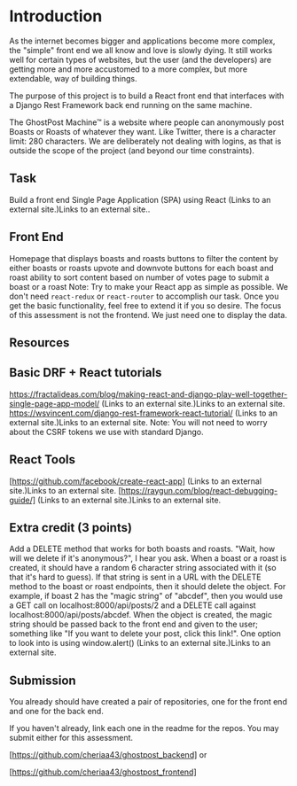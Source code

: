 # Introduction

As the internet becomes bigger and applications become more complex, the "simple" front end we all know and love is slowly dying. It still works well for certain types of websites, but the user (and the developers) are getting more and more accustomed to a more complex, but more extendable, way of building things.

The purpose of this project is to build a React front end that interfaces with a Django Rest Framework back end running on the same machine.

The GhostPost Machine™ is a website where people can anonymously post Boasts or Roasts of whatever they want. Like Twitter, there is a character limit: 280 characters. We are deliberately not dealing with logins, as that is outside the scope of the project (and beyond our time constraints).

## Task

Build a front end Single Page Application (SPA) using React (Links to an external site.)Links to an external site..

## Front End

Homepage that displays boasts and roasts
buttons to filter the content by either boasts or roasts
upvote and downvote buttons for each boast and roast
ability to sort content based on number of votes
page to submit a boast or a roast
Note: Try to make your React app as simple as possible. We don't need `react-redux` or `react-router` to accomplish our task. Once you get the basic functionality, feel free to extend it if you so desire. The focus of this assessment is not the frontend. We just need one to display the data.

## Resources

## Basic DRF + React tutorials

https://fractalideas.com/blog/making-react-and-django-play-well-together-single-page-app-model/ (Links to an external site.)Links to an external site. 
https://wsvincent.com/django-rest-framework-react-tutorial/ (Links to an external site.)Links to an external site.
  Note: You will not need to worry about the CSRF tokens we use with standard Django.

## React Tools

[https://github.com/facebook/create-react-app] (Links to an external site.)Links to an external site.
[https://raygun.com/blog/react-debugging-guide/] (Links to an external site.)Links to an external site.

## Extra credit (3 points)

Add a DELETE method that works for both boasts and roasts. "Wait, how will we delete if it's anonymous?", I hear you ask. When a boast or a roast is created, it should have a random 6 character string associated with it (so that it's hard to guess). If that string is sent in a URL with the DELETE method to the boast or roast endpoints, then it should delete the object. For example, if boast 2 has the "magic string" of "abcdef", then you would use a GET call on localhost:8000/api/posts/2 and a DELETE call against localhost:8000/api/posts/abcdef.
When the object is created, the magic string should be passed back to the front end and given to the user; something like "If you want to delete your post, click this link!". One option to look into is using window.alert() (Links to an external site.)Links to an external site.

## Submission

You already should have created a pair of repositories, one for the front end and one for the back end.

If you haven't already, link each one in the readme for the repos. You may submit either for this assessment.

[https://github.com/cheriaa43/ghostpost_backend]
                                             or

[https://github.com/cheriaa43/ghostpost_frontend]
